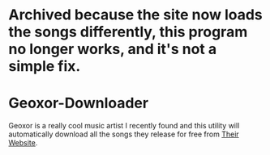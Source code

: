 # Archived because the site now loads the songs differently, this program no longer works, and it's not a simple fix.

# Geoxor-Downloader
Geoxor is a really cool music artist I recently found and this utility will automatically download all the songs they release for free from [Their Website](https://beta.geoxor.moe).
